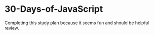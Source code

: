 # 30-Days-of-JavaScript
Completing this study plan because it seems fun and should be helpful review.
